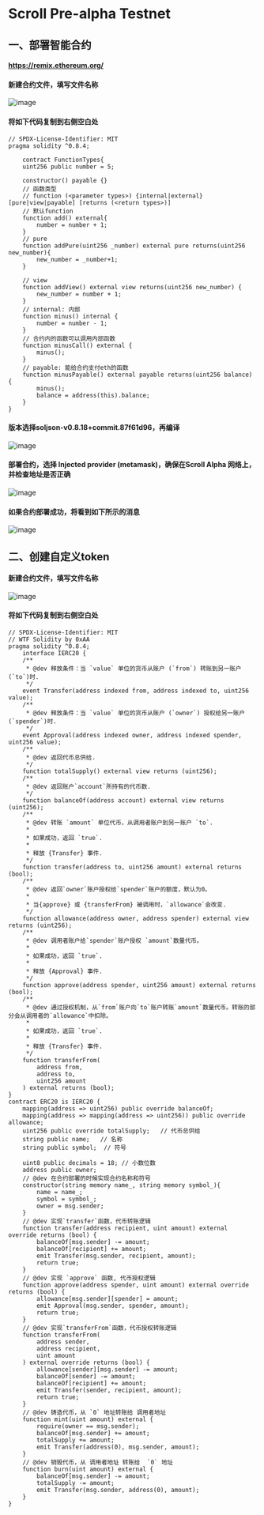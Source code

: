 # Scroll Pre-alpha Testnet

## 一、部署智能合约
#### https://remix.ethereum.org/

#### 新建合约文件，填写文件名称
![image](https://github.com/ZoeDTiger/Scroll-Alpha-Testnet/assets/100336530/47f6f537-8199-4be8-96ae-7823f2d01fea)

#### 将如下代码复制到右侧空白处
    // SPDX-License-Identifier: MIT
    pragma solidity ^0.8.4;

        contract FunctionTypes{
        uint256 public number = 5;
        
        constructor() payable {}
        // 函数类型
        // function (<parameter types>) {internal|external} [pure|view|payable] [returns (<return types>)]
        // 默认function
        function add() external{
            number = number + 1;
        }
        // pure
        function addPure(uint256 _number) external pure returns(uint256 new_number){
            new_number = _number+1;
        }
        
        // view
        function addView() external view returns(uint256 new_number) {
            new_number = number + 1;
        }
        // internal: 内部
        function minus() internal {
            number = number - 1;
        }
        // 合约内的函数可以调用内部函数
        function minusCall() external {
            minus();
        }
        // payable: 能给合约支付eth的函数
        function minusPayable() external payable returns(uint256 balance) {
            minus();    
            balance = address(this).balance;
        }
    }

#### 版本选择soljson-v0.8.18+commit.87f61d96，再编译
![image](https://github.com/ZoeDTiger/Scroll-Alpha-Testnet/assets/100336530/5c97cdcb-155d-41a2-9b81-f479f3aa3991)

#### 部署合约，选择 Injected provider (metamask)，确保在Scroll Alpha 网络上，并检查地址是否正确
![image](https://github.com/ZoeDTiger/Scroll-Alpha-Testnet/assets/100336530/d4f0ae04-7dba-41b3-8aad-dba6bb07c838)

#### 如果合约部署成功，将看到如下所示的消息
![image](https://github.com/ZoeDTiger/Scroll-Alpha-Testnet/assets/100336530/6e8fcc75-da38-4305-84fb-8748e7396568)

## 二、创建自定义token
#### 新建合约文件，填写文件名称
![image](https://github.com/ZoeDTiger/Scroll-Alpha-Testnet/assets/100336530/deb2a8db-ca89-4a3e-a788-9e39a909b6e1)
#### 将如下代码复制到右侧空白处
    // SPDX-License-Identifier: MIT
    // WTF Solidity by 0xAA
    pragma solidity ^0.8.4;
        interface IERC20 {
        /**
         * @dev 释放条件：当 `value` 单位的货币从账户 (`from`) 转账到另一账户 (`to`)时.
         */
        event Transfer(address indexed from, address indexed to, uint256 value);
        /**
         * @dev 释放条件：当 `value` 单位的货币从账户 (`owner`) 授权给另一账户 (`spender`)时.
         */
        event Approval(address indexed owner, address indexed spender, uint256 value);
        /**
         * @dev 返回代币总供给.
         */
        function totalSupply() external view returns (uint256);
        /**
         * @dev 返回账户`account`所持有的代币数.
         */
        function balanceOf(address account) external view returns (uint256);
        /**
         * @dev 转账 `amount` 单位代币，从调用者账户到另一账户 `to`.
         *
         * 如果成功，返回 `true`.
         *
         * 释放 {Transfer} 事件.
         */
        function transfer(address to, uint256 amount) external returns (bool);
        /**
         * @dev 返回`owner`账户授权给`spender`账户的额度，默认为0。
         *
         * 当{approve} 或 {transferFrom} 被调用时，`allowance`会改变.
         */
        function allowance(address owner, address spender) external view returns (uint256);
        /**
         * @dev 调用者账户给`spender`账户授权 `amount`数量代币。
         *
         * 如果成功，返回 `true`.
         *
         * 释放 {Approval} 事件.
         */
        function approve(address spender, uint256 amount) external returns (bool);
        /**
         * @dev 通过授权机制，从`from`账户向`to`账户转账`amount`数量代币。转账的部分会从调用者的`allowance`中扣除。
         *
         * 如果成功，返回 `true`.
         *
         * 释放 {Transfer} 事件.
         */
        function transferFrom(
            address from,
            address to,
            uint256 amount
        ) external returns (bool);
    }
    contract ERC20 is IERC20 {
        mapping(address => uint256) public override balanceOf;
        mapping(address => mapping(address => uint256)) public override allowance;
        uint256 public override totalSupply;   // 代币总供给
        string public name;   // 名称
        string public symbol;  // 符号
        
        uint8 public decimals = 18; // 小数位数
        address public owner;
        // @dev 在合约部署的时候实现合约名称和符号
        constructor(string memory name_, string memory symbol_){
            name = name_;
            symbol = symbol_;
            owner = msg.sender;
        }
        // @dev 实现`transfer`函数，代币转账逻辑
        function transfer(address recipient, uint amount) external override returns (bool) {
            balanceOf[msg.sender] -= amount;
            balanceOf[recipient] += amount;
            emit Transfer(msg.sender, recipient, amount);
            return true;
        }
        // @dev 实现 `approve` 函数, 代币授权逻辑
        function approve(address spender, uint amount) external override returns (bool) {
            allowance[msg.sender][spender] = amount;
            emit Approval(msg.sender, spender, amount);
            return true;
        }
        // @dev 实现`transferFrom`函数，代币授权转账逻辑
        function transferFrom(
            address sender,
            address recipient,
            uint amount
        ) external override returns (bool) {
            allowance[sender][msg.sender] -= amount;
            balanceOf[sender] -= amount;
            balanceOf[recipient] += amount;
            emit Transfer(sender, recipient, amount);
            return true;
        }
        // @dev 铸造代币，从 `0` 地址转账给 调用者地址
        function mint(uint amount) external {
            require(owner == msg.sender);
            balanceOf[msg.sender] += amount;
            totalSupply += amount;
            emit Transfer(address(0), msg.sender, amount);
        }
        // @dev 销毁代币，从 调用者地址 转账给  `0` 地址
        function burn(uint amount) external {
            balanceOf[msg.sender] -= amount;
            totalSupply -= amount;
            emit Transfer(msg.sender, address(0), amount);
        }
    }






































